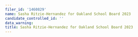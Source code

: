 ```yaml
---
filer_id: '1460829'
name: Sasha Ritzie-Hernandez for Oakland School Board 2023
candidate_controlled_id: ''
data_warning: 
title: Sasha Ritzie-Hernandez for Oakland School Board 2023
---
```

